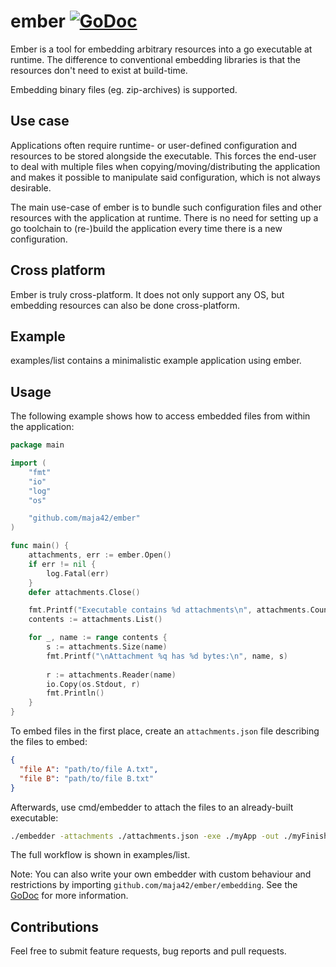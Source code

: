 # ember  [![GoDoc](https://godoc.org/github.com/maja42/ember?status.svg)](https://godoc.org/github.com/maja42/ember)

Ember is a tool for embedding arbitrary resources into a go executable at runtime.
The difference to conventional embedding libraries is that the resources don't need to exist at build-time.

Embedding binary files (eg. zip-archives) is supported.

## Use case

Applications often require runtime- or user-defined configuration and resources to be stored alongside
the executable.
This forces the end-user to deal with multiple files when copying/moving/distributing the application
and makes it possible to manipulate said configuration, which is not always desirable.

The main use-case of ember is to bundle such configuration files and other resources with the application at runtime.
There is no need for setting up a go toolchain to (re-)build the application every time there is a new configuration.

## Cross platform

Ember is truly cross-platform. It does not only support any OS, but embedding resources can also be done cross-platform.

## Example

examples/list contains a minimalistic example application using ember.

## Usage

The following example shows how to access embedded files from within the application:

```go
package main

import (
	"fmt"
	"io"
	"log"
	"os"

	"github.com/maja42/ember"
)

func main() {
	attachments, err := ember.Open()
	if err != nil {
		log.Fatal(err)
	}
	defer attachments.Close()

	fmt.Printf("Executable contains %d attachments\n", attachments.Count())
	contents := attachments.List()

	for _, name := range contents {
		s := attachments.Size(name)
		fmt.Printf("\nAttachment %q has %d bytes:\n", name, s)
		
		r := attachments.Reader(name)
		io.Copy(os.Stdout, r)
		fmt.Println()
	}
}
```

To embed files in the first place, create an `attachments.json` file describing the files to embed:

```json
{
  "file A": "path/to/file A.txt",
  "file B": "path/to/file B.txt"
}
```

Afterwards, use cmd/embedder to attach the files to an already-built executable:

```bash
./embedder -attachments ./attachments.json -exe ./myApp -out ./myFinishedApp
```

The full workflow is shown in examples/list.

Note: You can also write your own embedder with custom behaviour and restrictions by importing `github.com/maja42/ember/embedding`.
See the [GoDoc](https://godoc.org/github.com/maja42/ember/embedding) for more information.

## Contributions

Feel free to submit feature requests, bug reports and pull requests.
